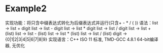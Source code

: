 ﻿# Example2

实现功能：将只含中缀表达式转化为后缀表达式并运行(只含+ - * / ( ))
语法：list -> list + digit
      list -> list - digit
      list -> list * digit
      list -> list / digit
      list -> list + (list)
      list -> list - (list)
      list -> list * (list)
      list -> list / (list)
      digit -> {0|1|2|3|4|5|6|7|8|9}
实现语言：C++ ISO 11 标准, TMD-GCC 4.8.1 64-bit编译器, 无优化